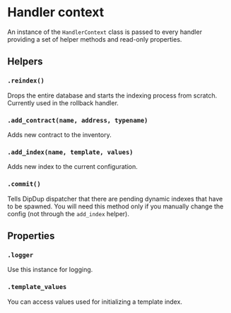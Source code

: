 # Handler context

An instance of the `HandlerContext` class is passed to every handler providing a set of helper methods and read-only properties.

## Helpers

### `.reindex()`

Drops the entire database and starts the indexing process from scratch. Currently used in the rollback handler.

### `.add_contract(name, address, typename)`

Adds new contract to the inventory.

### `.add_index(name, template, values)`

Adds new index to the current configuration.

### `.commit()`

Tells DipDup dispatcher that there are pending dynamic indexes that have to be spawned. You will need this method only if you manually change the config \(not through the `add_index` helper\).

## Properties

### `.logger`

Use this instance for logging.

### `.template_values`

You can access values used for initializing a template index.

